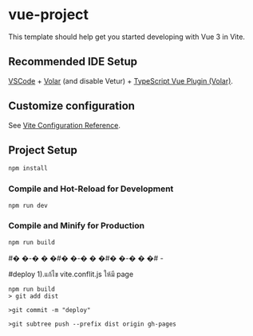 # vue-project

This template should help get you started developing with Vue 3 in Vite.

## Recommended IDE Setup

[VSCode](https://code.visualstudio.com/) + [Volar](https://marketplace.visualstudio.com/items?itemName=Vue.volar) (and disable Vetur) + [TypeScript Vue Plugin (Volar)](https://marketplace.visualstudio.com/items?itemName=Vue.vscode-typescript-vue-plugin).

## Customize configuration

See [Vite Configuration Reference](https://vitejs.dev/config/).

## Project Setup

```sh
npm install
```

### Compile and Hot-Reload for Development

```sh
npm run dev
```

### Compile and Minify for Production

```sh
npm run build
```
#� �-�
�
�#� �-�
�
�#� �-�
�
�# -



#deploy
1).แก้ไข vite.conflit.js ให้มี page

```bage
npm run build
> git add dist

>git commit -m "deploy"

>git subtree push --prefix dist origin gh-pages
